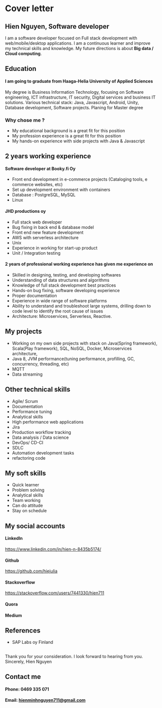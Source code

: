 # Cover letter


## Hien Nguyen, Software developer 
I am a software developer focused on Full stack development with web/mobile/desktop applications.
I am a continuous learner and improve my technical skills and knowledge.
My future directions is about **Big data / Cloud computing**. 



## Education 
#### I am going to graduate from Haaga-Helia University of Applied Sciences 
My degree is Business Information Technology, focusing on Software engineering, ICT infrastructure, IT security,
Digital services and business IT solutions.
Various technical stack: Java, Javascript, Android, Unity, Database development, Software projects.
Planing for Master degree 



### Why chose me ?
+ My educational background is a great fit for this position 
+ My profession experience is a great fit for this position 
+ My hands-on experience with side projects with Java & Javascript 


## 2 years working experience   

#### Software developer at Booky.fi Oy
+ Front end development in e-commerce projects (Cataloging tools, e commerce websites, etc)
+ Set up development environment with containers 
+ Database : PostgreSQL, MySQL 
+ Linux 

#### JHD productions oy 
+ Full stack web developer 
+ Bug fixing in back end & database model 
+ Front end new feature development 
+ AWS with serverless architecture
+ Unix 
+ Experience in working for start-up product 
+ Unit / Integration testing 

#### 2 years of professional working experience has given me experience on 
+ Skilled in designing, testing, and developing softwares 
+ Understanding of data structures and algorithms 
+ Knowledge of full stack development best practices 
+ Hands-on bug fixing, software developing experience 
+ Proper documentation 
+ Experience in wide range of software platforms 
+ Ability to understand and troubleshoot large systems, drilling down to code level to identify the root cause of issues
+ Architecture: Microservices, Serverless, Reactive.


## My projects 
+ Working on my own side projects with stack on Java(Spring framework), Scala(Play framework), 
SQL, NoSQL, Docker, Microservices architecture, 
+ Java 8, JVM performance(tuning performance, profilling, GC, concurrency, threading, etc)
+ MQTT 
+ Data streaming 


## Other technical skills  
+ Agile/ Scrum 
+ Documentation 
+ Performance tuning 
+ Analytical skills 
+ High performance web applications 
+ Jira
+ Production workflow tracking 
+ Data analysis / Data science 
+ DevOps/ CD-CI
+ SDLC 
+ Automation development tasks 
+ refactoring code 







## My soft skills 
+ Quick learner 
+ Problem solving 
+ Analytical skills
+ Team working 
+ Can do attitude
+ Stay on schedule 




## My social accounts 
#### LinkedIn 
https://www.linkedin.com/in/hien-n-8435b5174/
#### Github 
https://github.com/hiejulia
#### Stackoverflow 
https://stackoverflow.com/users/7441330/hien711
#### Quora
#### Medium

## References
+ SAP Labs oy Finland

## 
Thank you for your consideration. I look forward to hearing from you.
Sincerely,
Hien Nguyen

## Contact me  
#### Phone: 0469 335 071 
#### Email: hienminhnguyen711@gmail.com










